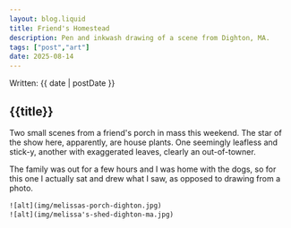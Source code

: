 ```yaml
---
layout: blog.liquid
title: Friend's Homestead
description: Pen and inkwash drawing of a scene from Dighton, MA.
tags: ["post","art"]
date: 2025-08-14
---
```


<section class="hero">
    <time class="meta-date" datetime="{{ date | postDate }}">Written: {{ date | postDate }}</time>

# {{title}}

</section>

<section>
    <div class="content-inner">

Two small scenes from a friend's porch in mass this weekend. The star of the show here, apparently, are house plants. One seemingly leafless and stick-y, another with exaggerated leaves, clearly an out-of-towner.

The family was out for a few hours and I was home with the dogs, so for this one I actually sat and drew what I saw, as opposed to drawing from a photo. 


    ![alt](img/melissas-porch-dighton.jpg)
    ![alt](img/melissa's-shed-dighton-ma.jpg)




</section>